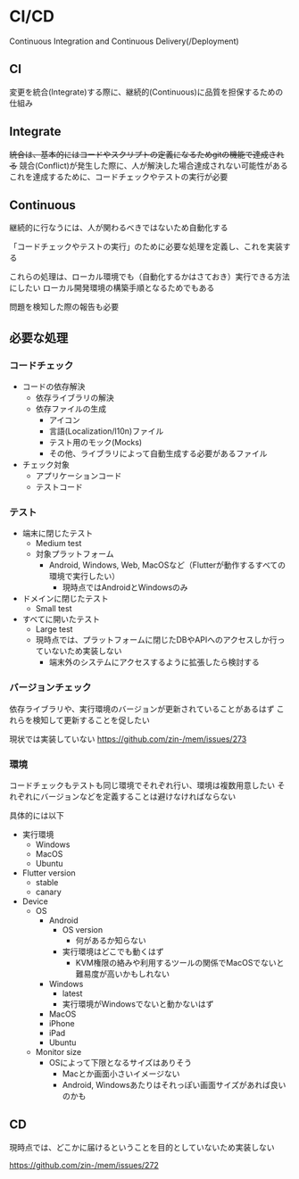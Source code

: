 # CI/CD

Continuous Integration and Continuous Delivery(/Deployment)

## CI

変更を統合(Integrate)する際に、継続的(Continuous)に品質を担保するための仕組み

## Integrate

~~統合は、基本的にはコードやスクリプトの定義になるためgitの機能で達成される~~
競合(Conflict)が発生した際に、人が解決した場合達成されない可能性がある  
これを達成するために、コードチェックやテストの実行が必要

## Continuous

継続的に行なうには、人が関わるべきではないため自動化する

「コードチェックやテストの実行」のために必要な処理を定義し、これを実装する

これらの処理は、ローカル環境でも（自動化するかはさておき）実行できる方法にしたい
ローカル開発環境の構築手順となるためでもある

問題を検知した際の報告も必要

## 必要な処理

### コードチェック

- コードの依存解決
  - 依存ライブラリの解決
  - 依存ファイルの生成
    - アイコン
    - 言語(Localization/l10n)ファイル
    - テスト用のモック(Mocks)
    - その他、ライブラリによって自動生成する必要があるファイル
- チェック対象
  - アプリケーションコード
  - テストコード

### テスト

- 端末に閉じたテスト
  - Medium test
  - 対象プラットフォーム
    - Android, Windows, Web, MacOSなど（Flutterが動作するすべての環境で実行したい）
      - 現時点ではAndroidとWindowsのみ
- ドメインに閉じたテスト
  - Small test
- すべてに開いたテスト
  - Large test
  - 現時点では、プラットフォームに閉じたDBやAPIへのアクセスしか行っていないため実装しない
    - 端末外のシステムにアクセスするように拡張したら検討する

### バージョンチェック

依存ライブラリや、実行環境のバージョンが更新されていることがあるはず
これらを検知して更新することを促したい

現状では実装していない
https://github.com/zin-/mem/issues/273

### 環境

コードチェックもテストも同じ環境でそれぞれ行い、環境は複数用意したい
それぞれにバージョンなどを定義することは避けなければならない

具体的には以下

- 実行環境
  - Windows
  - MacOS
  - Ubuntu
- Flutter version
  - stable
  - canary
- Device
  - OS
    - Android
      - OS version
        - 何があるか知らない
      - 実行環境はどこでも動くはず
        - KVM権限の絡みや利用するツールの関係でMacOSでないと難易度が高いかもしれない
    - Windows
      - latest
      - 実行環境がWindowsでないと動かないはず
    - MacOS
    - iPhone
    - iPad
    - Ubuntu
  - Monitor size
    - OSによって下限となるサイズはありそう
      - Macとか画面小さいイメージない
      - Android, Windowsあたりはそれっぽい画面サイズがあれば良いのかも

## CD

現時点では、どこかに届けるということを目的としていないため実装しない

https://github.com/zin-/mem/issues/272